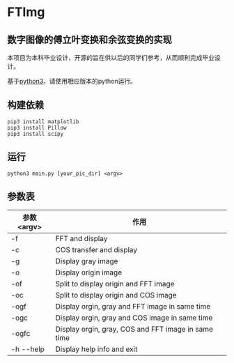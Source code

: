 # FTImg

## 数字图像的傅立叶变换和余弦变换的实现

本项目为本科毕业设计，开源的旨在供以后的同学们参考，从而顺利完成毕业设计。

基于[python3](https://www.python.org/downloads/ "下载python")，请使用相应版本的python运行。

## 构建依赖

    pip3 install matplotlib
    pip3 install Pillow
    pip3 install scipy

## 运行

    python3 main.py [your_pic_dir] <argv>

## 参数表

参数\<argv\> | 作用
-- | --
-f | FFT and display
-c | COS transfer and display
-g | Display gray image
-o | Display origin image
-of | Split to display origin and FFT image
-oc | Split to display origin and COS image
-ogf | Display orgin, gray and FFT image in same time
-ogc | Display orgin, gray and COS image in same time
-ogfc | Display orgin, gray, COS and FFT image in same time
-h --help | Display help info and exit
